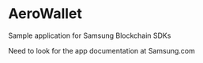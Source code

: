 # AeroWallet
Sample application for Samsung Blockchain SDKs

Need to look for the app documentation at Samsung.com
